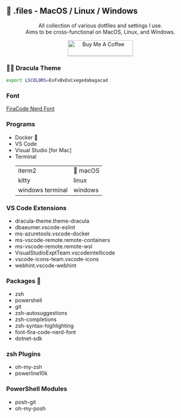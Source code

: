 
## 🔧 .files - MacOS / Linux / Windows

<p align="center">
All collection of various dotfiles and settings I use.<br/>
Aims to be cross-functional on MacOS, Linux, and Windows.
</p>

<p align="center">
<a href="https://www.buymeacoffee.com/jknopp" target="_blank"><img src="https://www.buymeacoffee.com/assets/img/custom_images/orange_img.png" alt="Buy Me A Coffee" style="height: 41px !important;width: 174px !important;box-shadow: 0px 3px 2px 0px rgba(190, 190, 190, 0.5) !important;-webkit-box-shadow: 0px 3px 2px 0px rgba(190, 190, 190, 0.5) !important;"></a>
</p>

### :vampire_man: Dracula Theme
```sh
export LSCOLORS=ExFxBxDxCxegedabagacad
```

### Font
[FiraCode Nerd Font](https://github.com/ryanoasis/nerd-fonts/tree/master/patched-fonts/FiraCode)

### Programs
* Docker :whale:
* VS Code
* Visual Studio [for Mac]
* Terminal <table>
            <tr>
              <td>iterm2</td>
              <td>:beer: macOS</td>
            </tr>
            <tr>
              <td>kitty</td>
              <td>linux</td>
            </tr>
            <tr>
              <td>windows terminal</td>
              <td>windows</td>
            </tr>
          </table>

### VS Code Extensions
* dracula-theme.theme-dracula
* dbaeumer.vscode-eslint
* ms-azuretools.vscode-docker
* ms-vscode-remote.remote-containers
* ms-vscode-remote.remote-wsl
* VisualStudioExptTeam.vscodeintellicode
* vscode-icons-team.vscode-icons
* webhint.vscode-webhint

### Packages :beer:
* zsh
* powershell
* git
* zsh-autosuggestions
* zsh-completions
* zsh-syntax-highlighting
* font-fira-code-nerd-font
* dotnet-sdk

### zsh Plugins
* oh-my-zsh
* powerline10k
    
### PowerShell Modules
* posh-git
* oh-my-posh

